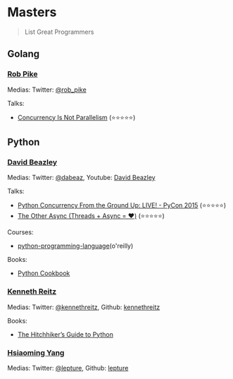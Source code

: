 # Masters
> List Great Programmers

## Golang 

### [Rob Pike](https://en.wikipedia.org/wiki/Rob_Pike)

Medias: Twitter: [@rob_pike](https://twitter.com/rob_pike)

Talks:
- [Concurrency Is Not Parallelism](https://www.youtube.com/watch?v=cN_DpYBzKso&t=1151s) (⭐⭐⭐⭐⭐)


## Python 

### [David Beazley](http://www.dabeaz.com/)

Medias: Twitter: [@dabeaz](https://twitter.com/dabeaz), Youtube: [David Beazley](https://www.youtube.com/channel/UCbNpPBMvCHr-TeJkkezog7Q)

Talks:
- [Python Concurrency From the Ground Up: LIVE! - PyCon 2015](https://www.youtube.com/watch?v=MCs5OvhV9S4&t=2225s) (⭐⭐⭐⭐⭐)
- [The Other Async (Threads + Async = ❤️)](https://www.youtube.com/watch?v=x1ndXuw7S0s) (⭐⭐⭐⭐⭐)


Courses:
- [python-programming-language](https://www.safaribooksonline.com/library/view/python-programming-language/9780134217314/)(o'reilly)


Books:
- [Python Cookbook](https://www.amazon.com/Python-Cookbook-Third-David-Beazley/dp/1449340377)


### [Kenneth Reitz](https://www.kennethreitz.org/)

Medias: Twitter: [@kennethreitz](https://twitter.com/kennethreitz), Github: [kennethreitz](https://github.com/kennethreitz)

Books:
- [The Hitchhiker’s Guide to Python](http://docs.python-guide.org/en/latest/)


### [Hsiaoming Yang](https://lepture.com/)

Medias: Twitter: [@lepture](https://twitter.com/lepture), Github: [lepture](https://github.com/lepture)

